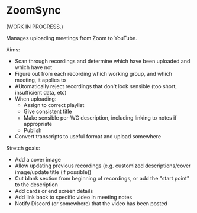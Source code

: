 # ZoomSync

(WORK IN PROGRESS.)

Manages uploading meetings from Zoom to YouTube.

Aims:

- Scan through recordings and determine which have been uploaded and which have
  not
- Figure out from each recording which working group, and which meeting, it
  applies to
- AUtomatically reject recordings that don't look sensible (too short,
  insufficient data, etc)
- When uploading:
  - Assign to correct playlist
  - Give consistent title
  - Make sensible per-WG description, including linking to notes if appropriate
  - Publish
- Convert transcripts to useful format and upload somewhere

Stretch goals:

- Add a cover image
- Allow updating previous recordings (e.g. customized descriptions/cover
  image/update title (if possible))
- Cut blank section from beginning of recordings, or add the "start point" to
  the description
- Add cards or end screen details
- Add link back to specific video in meeting notes
- Notify Discord (or somewhere) that the video has been posted
